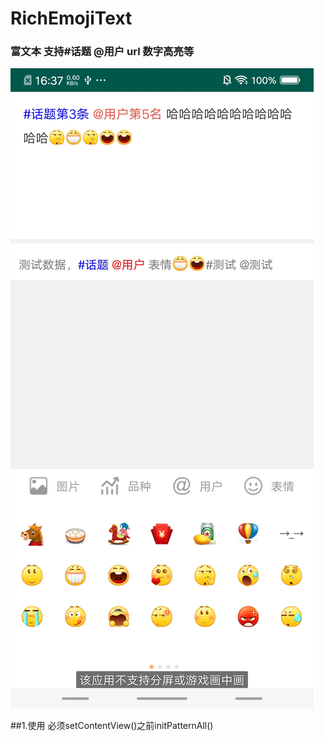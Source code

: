 # RichEmojiText

### 富文本 支持#话题 @用户 url 数字高亮等

 ![screenshot](screenshot/Screenshot_1.jpg)
 
 
 
 
 ##1.使用
    必须setContentView()之前initPatternAll()
